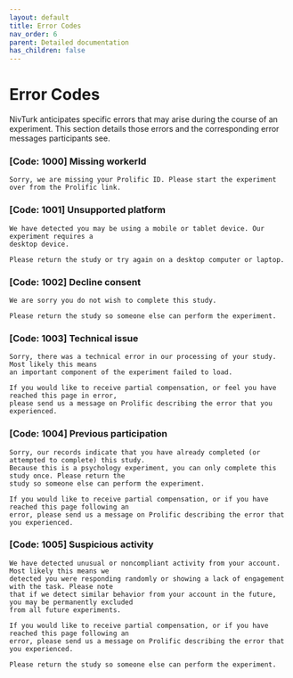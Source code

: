 ```yaml
---
layout: default
title: Error Codes
nav_order: 6
parent: Detailed documentation
has_children: false
---
```


# Error Codes

NivTurk anticipates specific errors that may arise during the course of an experiment. This section details those errors and the corresponding error messages participants see.

### [Code: 1000] Missing workerId

```
Sorry, we are missing your Prolific ID. Please start the experiment over from the Prolific link.
```

### [Code: 1001] Unsupported platform

```
We have detected you may be using a mobile or tablet device. Our experiment requires a
desktop device.

Please return the study or try again on a desktop computer or laptop.
```

### [Code: 1002] Decline consent

```
We are sorry you do not wish to complete this study.

Please return the study so someone else can perform the experiment.
```

### [Code: 1003] Technical issue

```
Sorry, there was a technical error in our processing of your study. Most likely this means
an important component of the experiment failed to load.

If you would like to receive partial compensation, or feel you have reached this page in error,
please send us a message on Prolific describing the error that you experienced.
```

### [Code: 1004] Previous participation

```
Sorry, our records indicate that you have already completed (or attempted to complete) this study.
Because this is a psychology experiment, you can only complete this study once. Please return the
study so someone else can perform the experiment.

If you would like to receive partial compensation, or if you have reached this page following an
error, please send us a message on Prolific describing the error that you experienced.
```

### [Code: 1005] Suspicious activity

```
We have detected unusual or noncompliant activity from your account. Most likely this means we
detected you were responding randomly or showing a lack of engagement with the task. Please note
that if we detect similar behavior from your account in the future, you may be permanently excluded
from all future experiments.

If you would like to receive partial compensation, or if you have reached this page following an
error, please send us a message on Prolific describing the error that you experienced.

Please return the study so someone else can perform the experiment.
```
